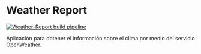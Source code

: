 Weather Report
==============
[![Weather-Report build pipeline](https://github.com/marcor0311/databases-1/actions/workflows/weather-report-build.yml/badge.svg)](https://github.com/marcor0311/databases-1/actions/workflows/weather-report-build.yml)

Aplicación para obtener el información sobre el clima por medio del servicio OpenWeather.


